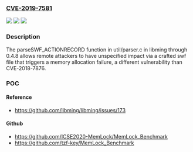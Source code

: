 ### [CVE-2019-7581](https://cve.mitre.org/cgi-bin/cvename.cgi?name=CVE-2019-7581)
![](https://img.shields.io/static/v1?label=Product&message=n%2Fa&color=blue)
![](https://img.shields.io/static/v1?label=Version&message=n%2Fa&color=blue)
![](https://img.shields.io/static/v1?label=Vulnerability&message=n%2Fa&color=brighgreen)

### Description

The parseSWF_ACTIONRECORD function in util/parser.c in libming through 0.4.8 allows remote attackers to have unspecified impact via a crafted swf file that triggers a memory allocation failure, a different vulnerability than CVE-2018-7876.

### POC

#### Reference
- https://github.com/libming/libming/issues/173

#### Github
- https://github.com/ICSE2020-MemLock/MemLock_Benchmark
- https://github.com/tzf-key/MemLock_Benchmark

